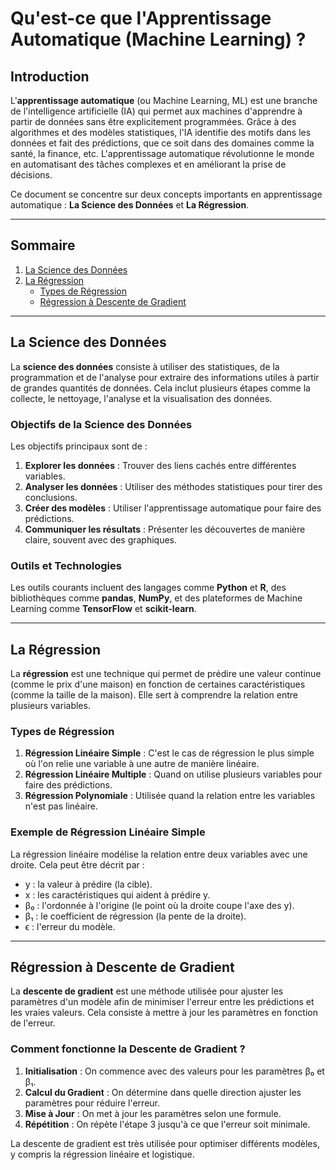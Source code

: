 # Qu'est-ce que l'Apprentissage Automatique (Machine Learning) ?

## Introduction

L'**apprentissage automatique** (ou Machine Learning, ML) est une branche de l'intelligence artificielle (IA) qui permet aux machines d'apprendre à partir de données sans être explicitement programmées. Grâce à des algorithmes et des modèles statistiques, l'IA identifie des motifs dans les données et fait des prédictions, que ce soit dans des domaines comme la santé, la finance, etc. L'apprentissage automatique révolutionne le monde en automatisant des tâches complexes et en améliorant la prise de décisions.

Ce document se concentre sur deux concepts importants en apprentissage automatique : **La Science des Données** et **La Régression**.

---

## Sommaire

1. [La Science des Données](#la-science-des-données)
2. [La Régression](#la-régression)
   - [Types de Régression](#types-de-régression)
   - [Régression à Descente de Gradient](#régression-à-descente-de-gradient)

---

## La Science des Données

La **science des données** consiste à utiliser des statistiques, de la programmation et de l'analyse pour extraire des informations utiles à partir de grandes quantités de données. Cela inclut plusieurs étapes comme la collecte, le nettoyage, l'analyse et la visualisation des données.

### Objectifs de la Science des Données

Les objectifs principaux sont de :

1. **Explorer les données** : Trouver des liens cachés entre différentes variables.
2. **Analyser les données** : Utiliser des méthodes statistiques pour tirer des conclusions.
3. **Créer des modèles** : Utiliser l'apprentissage automatique pour faire des prédictions.
4. **Communiquer les résultats** : Présenter les découvertes de manière claire, souvent avec des graphiques.

### Outils et Technologies

Les outils courants incluent des langages comme **Python** et **R**, des bibliothèques comme **pandas**, **NumPy**, et des plateformes de Machine Learning comme **TensorFlow** et **scikit-learn**.

---

## La Régression

La **régression** est une technique qui permet de prédire une valeur continue (comme le prix d'une maison) en fonction de certaines caractéristiques (comme la taille de la maison). Elle sert à comprendre la relation entre plusieurs variables.

### Types de Régression

1. **Régression Linéaire Simple** : C'est le cas de régression le plus simple où l'on relie une variable à une autre de manière linéaire.
2. **Régression Linéaire Multiple** : Quand on utilise plusieurs variables pour faire des prédictions.
3. **Régression Polynomiale** : Utilisée quand la relation entre les variables n'est pas linéaire.

### Exemple de Régression Linéaire Simple

La régression linéaire modélise la relation entre deux variables avec une droite. Cela peut être décrit par :

- y : la valeur à prédire (la cible).
- x : les caractéristiques qui aident à prédire y.
- β₀ : l'ordonnée à l'origine (le point où la droite coupe l'axe des y).
- β₁ : le coefficient de régression (la pente de la droite).
- ϵ : l'erreur du modèle.

---

## Régression à Descente de Gradient

La **descente de gradient** est une méthode utilisée pour ajuster les paramètres d'un modèle afin de minimiser l'erreur entre les prédictions et les vraies valeurs. Cela consiste à mettre à jour les paramètres en fonction de l'erreur.

### Comment fonctionne la Descente de Gradient ?

1. **Initialisation** : On commence avec des valeurs pour les paramètres β₀ et β₁.
2. **Calcul du Gradient** : On détermine dans quelle direction ajuster les paramètres pour réduire l'erreur.
3. **Mise à Jour** : On met à jour les paramètres selon une formule.
4. **Répétition** : On répète l'étape 3 jusqu'à ce que l'erreur soit minimale.

La descente de gradient est très utilisée pour optimiser différents modèles, y compris la régression linéaire et logistique.

